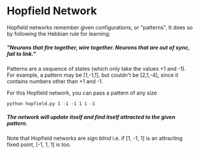 # Hopfield Network

Hopfield networks remember given configurations, or "patterns". It does so by following the Hebbian rule for learning:

##### "Neurons that fire together, wire together. Neurons that are out of sync, fail to link."

Patterns are a sequence of states (which only take the values +1 and -1). For example, a pattern may be [1,-1,1], but couldn't be [2,1,-4], since it contains numbers other than +1 and -1.

For this Hopfield network, you can pass a pattern of any size

    python hopfield.py 1 -1 -1 1 1 -1


##### The network will update itself and find itself attracted to the given pattern.

Note that Hopfield networks are *sign blind* i.e. if [1, -1, 1] is an attracting fixed point, [-1, 1, 1] is too.

